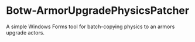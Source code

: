 # Botw-ArmorUpgradePhysicsPatcher

A simple Windows Forms tool for batch-copying physics to an armors upgrade actors.
